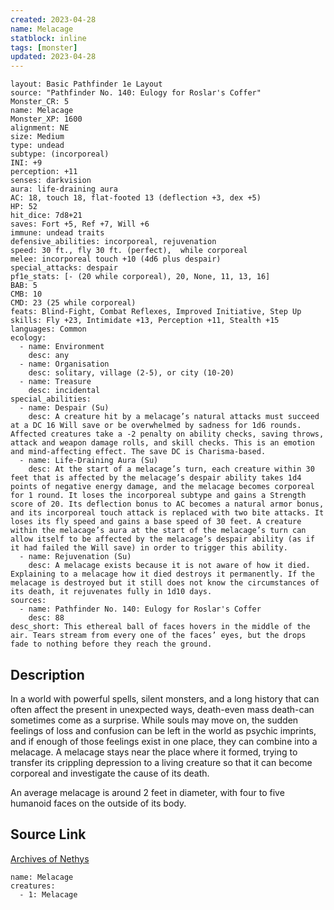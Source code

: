 ```yaml
---
created: 2023-04-28
name: Melacage
statblock: inline
tags: [monster]
updated: 2023-04-28
---
```

```statblock
layout: Basic Pathfinder 1e Layout
source: "Pathfinder No. 140: Eulogy for Roslar's Coffer"
Monster_CR: 5
name: Melacage
Monster_XP: 1600
alignment: NE
size: Medium
type: undead
subtype: (incorporeal)
INI: +9
perception: +11
senses: darkvision
aura: life-draining aura
AC: 18, touch 18, flat-footed 13 (deflection +3, dex +5)
HP: 52
hit_dice: 7d8+21
saves: Fort +5, Ref +7, Will +6
immune: undead traits
defensive_abilities: incorporeal, rejuvenation
speed: 30 ft., fly 30 ft. (perfect),  while corporeal
melee: incorporeal touch +10 (4d6 plus despair)
special_attacks: despair
pf1e_stats: [- (20 while corporeal), 20, None, 11, 13, 16]
BAB: 5
CMB: 10
CMD: 23 (25 while corporeal)
feats: Blind-Fight, Combat Reflexes, Improved Initiative, Step Up
skills: Fly +23, Intimidate +13, Perception +11, Stealth +15
languages: Common
ecology:
  - name: Environment
    desc: any
  - name: Organisation
    desc: solitary, village (2-5), or city (10-20)
  - name: Treasure
    desc: incidental
special_abilities:
  - name: Despair (Su)
    desc: A creature hit by a melacage’s natural attacks must succeed at a DC 16 Will save or be overwhelmed by sadness for 1d6 rounds. Affected creatures take a -2 penalty on ability checks, saving throws, attack and weapon damage rolls, and skill checks. This is an emotion and mind-affecting effect. The save DC is Charisma-based.
  - name: Life-Draining Aura (Su)
    desc: At the start of a melacage’s turn, each creature within 30 feet that is affected by the melacage’s despair ability takes 1d4 points of negative energy damage, and the melacage becomes corporeal for 1 round. It loses the incorporeal subtype and gains a Strength score of 20. Its deflection bonus to AC becomes a natural armor bonus, and its incorporeal touch attack is replaced with two bite attacks. It loses its fly speed and gains a base speed of 30 feet. A creature within the melacage’s aura at the start of the melacage’s turn can allow itself to be affected by the melacage’s despair ability (as if it had failed the Will save) in order to trigger this ability.
  - name: Rejuvenation (Su)
    desc: A melacage exists because it is not aware of how it died. Explaining to a melacage how it died destroys it permanently. If the melacage is destroyed but it still does not know the circumstances of its death, it rejuvenates fully in 1d10 days.
sources:
  - name: Pathfinder No. 140: Eulogy for Roslar's Coffer
    desc: 88
desc_short: This ethereal ball of faces hovers in the middle of the air. Tears stream from every one of the faces’ eyes, but the drops fade to nothing before they reach the ground.
```
## Description
In a world with powerful spells, silent monsters, and a long history that can often affect the present in unexpected ways, death-even mass death-can sometimes come as a surprise. While souls may move on, the sudden feelings of loss and confusion can be left in the world as psychic imprints, and if enough of those feelings exist in one place, they can combine into a melacage. A melacage stays near the place where it formed, trying to transfer its crippling depression to a living creature so that it can become corporeal and investigate the cause of its death.

 An average melacage is around 2 feet in diameter, with four to five humanoid faces on the outside of its body.
## Source Link
[Archives of Nethys](https://aonprd.com/MonsterDisplay.aspx?ItemName=Melacage)
```encounter-table
name: Melacage
creatures:
  - 1: Melacage
```
